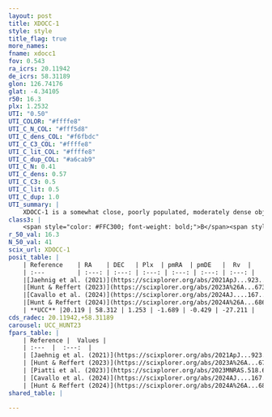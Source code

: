```yaml
---
layout: post
title: XDOCC-1
style: style
title_flag: true
more_names: 
fname: xdocc1
fov: 0.543
ra_icrs: 20.11942
de_icrs: 58.31189
glon: 126.74176
glat: -4.34105
r50: 16.3
plx: 1.2532
UTI: "0.50"
UTI_COLOR: "#ffffe8"
UTI_C_N_COL: "#fff5d8"
UTI_C_dens_COL: "#f6fbdc"
UTI_C_C3_COL: "#ffffe8"
UTI_C_lit_COL: "#ffffe8"
UTI_C_dup_COL: "#a6cab9"
UTI_C_N: 0.41
UTI_C_dens: 0.57
UTI_C_C3: 0.5
UTI_C_lit: 0.5
UTI_C_dup: 1.0
UTI_summary: |
    XDOCC-1 is a somewhat close, poorly populated, moderately dense object of intermediate C3 quality. It is moderately studied in the literature.
class3: |
    <span style="color: #FFC300; font-weight: bold;">B</span><span style="color: #FFC300; font-weight: bold;">B</span>
r_50_val: 16.3
N_50_val: 41
scix_url: XDOCC-1
posit_table: |
    | Reference    | RA    | DEC   | Plx  | pmRA  | pmDE   |  Rv  |
    | :---         | :---: | :---: | :---: | :---: | :---: | :---: |
    |[Jaehnig et al. (2021)](https://scixplorer.org/abs/2021ApJ...923..129J) | 19.898 | 58.353 | 1.26 | -1.683 | -0.343 | -- |
    |[Hunt & Reffert (2023)](https://scixplorer.org/abs/2023A%26A...673A.114H) | 20.053 | 58.335 | 1.247 | -1.703 | -0.474 | -25.501 |
    |[Cavallo et al. (2024)](https://scixplorer.org/abs/2024AJ....167...12C) | 20.07 | 58.251 | 1.245 | -- | -- | -- |
    |[Hunt & Reffert (2024)](https://scixplorer.org/abs/2024A%26A...686A..42H) | 20.053 | 58.335 | 1.247 | -1.703 | -0.474 | -25.501 |
    | **UCC** |20.119 | 58.312 | 1.253 | -1.689 | -0.429 | -27.211 | 
cds_radec: 20.11942,+58.31189
carousel: UCC_HUNT23
fpars_table: |
    | Reference |  Values |
    | :---  |  :---:  |
    | [Jaehnig et al. (2021)](https://scixplorer.org/abs/2021ApJ...923..129J) | `Avmag=0.695, Dist=813.436, logAge=8.527` |
    | [Hunt & Reffert (2023)](https://scixplorer.org/abs/2023A%26A...673A.114H) | `AV50=0.782, diffAV50=0.808, MOD50=9.432, logAge50=8.353` |
    | [Piatti et al. (2023)](https://scixplorer.org/abs/2023MNRAS.518.6216P) | `Log(t)=8.13, [Fe/H]=0.4, Mass=213, binar_fr=0.38` |
    | [Cavallo et al. (2024)](https://scixplorer.org/abs/2024AJ....167...12C) | `AV50=0.97, dMod50=10.02, logAge50=8.0, [Fe/H]50=0.64` |
    | [Hunt & Reffert (2024)](https://scixplorer.org/abs/2024A%26A...686A..42H) | `MassJ=91.5711` |
shared_table: |
    
---
```

